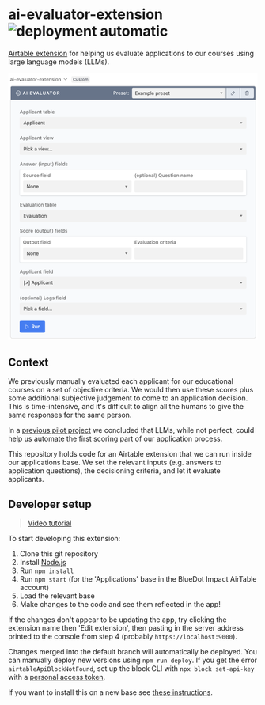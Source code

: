 # ai-evaluator-extension ![deployment automatic](https://img.shields.io/badge/deployment-automatic-success)

[Airtable extension](https://airtable.com/developers/extensions/guides/getting-started) for helping us evaluate applications to our courses using large language models (LLMs).

![Screenshot of the Airtable extension](./screenshot.png)

## Context

We previously manually evaluated each applicant for our educational courses on a set of objective criteria. We would then use these scores plus some additional subjective judgement to come to an application decision. This is time-intensive, and it's difficult to align all the humans to give the same responses for the same person.

In a [previous pilot project](https://github.com/bluedotimpact/ai-application-evaluations-pilot) we concluded that LLMs, while not perfect, could help us automate the first scoring part of our application process.

This repository holds code for an Airtable extension that we can run inside our applications base. We set the relevant inputs (e.g. answers to application questions), the decisioning criteria, and let it evaluate applicants.

## Developer setup

> [Video tutorial](https://www.youtube.com/watch?v=nhnPxvEZmLk)

To start developing this extension:

1. Clone this git repository
2. Install [Node.js](https://nodejs.org/)
3. Run `npm install`
4. Run `npm start` (for the 'Applications' base in the BlueDot Impact AirTable account)
5. Load the relevant base
6. Make changes to the code and see them reflected in the app!

If the changes don't appear to be updating the app, try clicking the extension name then 'Edit extension', then pasting in the server address printed to the console from step 4 (probably `https://localhost:9000`).

Changes merged into the default branch will automatically be deployed. You can manually deploy new versions using `npm run deploy`. If you get the error `airtableApiBlockNotFound`, set up the block CLI with `npx block set-api-key` with a [personal access token](https://airtable.com/developers/web/guides/personal-access-tokens).

If you want to install this on a new base see [these instructions](https://www.airtable.com/developers/apps/guides/run-in-multiple-bases).
